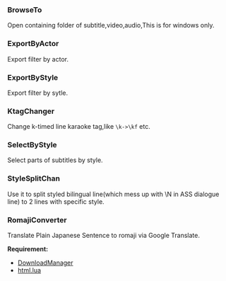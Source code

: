 ### BrowseTo
Open containing folder of subtitle,video,audio,This is for windows only.

### ExportByActor
Export filter by actor.

### ExportByStyle
Export filter by sytle.

### KtagChanger
Change k-timed line karaoke tag,like `\k->\kf` etc.

### SelectByStyle
Select parts of subtitles by style.

### StyleSplitChan
Use it to split styled bilingual line(which mess up with \N in ASS dialogue line) to 2 lines with specific style.

### RomajiConverter
Translate Plain Japanese Sentence to romaji via Google Translate.

**Requirement:**

* [DownloadManager](https://github.com/torque/ffi-experiments/releases)
* [html.lua](https://github.com/bakpakin/moonmint/blob/master/moonmint/html.lua)
